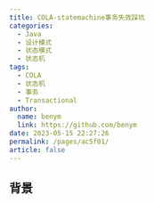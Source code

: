 ```yaml
---
title: COLA-statemachine事务失效踩坑
categories: 
  - Java
  - 设计模式
  - 状态模式
  - 状态机
tags: 
  - COLA
  - 状态机
  - 事务
  - Transactional
author: 
  name: benym
  link: https://github.com/benym
date: 2023-05-15 22:27:26
permalink: /pages/ac5f01/
article: false
---
```


## 背景